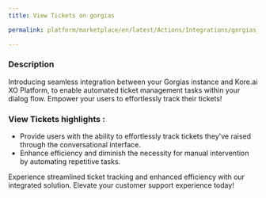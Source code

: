 ```yaml
---
title: View Tickets on gorgias

permalink: platform/marketplace/en/latest/Actions/Integrations/gorgias_viewTickets

---
```


### Description

Introducing seamless integration between your Gorgias instance and Kore.ai XO Platform, to enable automated ticket management tasks within your dialog flow. Empower your users to effortlessly track their tickets!

### View Tickets highlights :
- Provide users with the ability to effortlessly track tickets they've raised through the conversational interface.
- Enhance efficiency and diminish the necessity for manual intervention by automating repetitive tasks.


Experience streamlined ticket tracking and enhanced efficiency with our integrated solution. Elevate your customer support experience today!